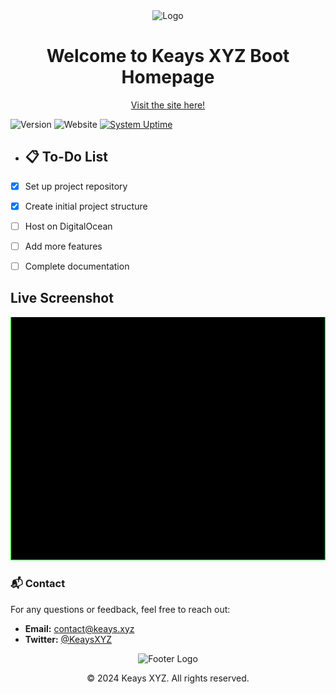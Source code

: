 <div align="center">
  <img height="60px" width="60px" src="https://github.com/berlintay/KeaysBootXYZ_WEB/blob/3f293d49d66c1503145d8d5540ceafca4c1d4265/media/image-removebg-preview.png" alt="Logo">
  <h1>Welcome to Keays XYZ Boot Homepage</h1>
  <p><a href="https://www.keays.xyz" target="_blank">Visit the site here!</a></p>
</div>


![Version](https://img.shields.io/badge/version-1.1.0-blue)
![Website](https://img.shields.io/website?url=https%3A%2F%2Fwww.keays.xyz)
[![System Uptime](https://img.shields.io/pingpong/uptime/sp_85d37043ee50441680571174e89a7069)](https://keays.pingpong.host/)


 
- ## 📋 To-Do List

- [x] Set up project repository
- [x] Create initial project structure
- [ ] Host on DigitalOcean
- [ ] Add more features
- [ ] Complete documentation


## Live Screenshot

![Live Screenshot](https://github.com/berlintay/KeaysXYZ/raw/master/media/screenshot.png)

### 📬 Contact

For any questions or feedback, feel free to reach out:

- **Email:** [contact@keays.xyz](mailto:contact@keays.xyz)
- **Twitter:** [@KeaysXYZ](https://twitter.com/jtbrln)



<div align="center">
  <img src="https://github.com/berlintay/KeaysBootXYZ_WEB/blob/master/media/image-removebg-preview.png" alt="Footer Logo" height="50px">
  <p>&copy; 2024 Keays XYZ. All rights reserved.</p>
</div>
